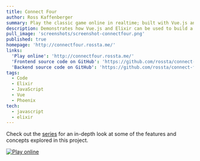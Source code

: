 ```yaml
---
title: Connect Four
author: Ross Kaffenberger
summary: Play the classic game online in realtime; built with Vue.js and Elixir
description: Demonstrates how Vue.js and Elixir can be used to build a realtime online multiplayer game.
pull_image: 'screenshots/screenshot-connectfour.png'
published: true
homepage: 'http://connectfour.rossta.me/'
links:
  'Play online': 'http://connectfour.rossta.me/'
  'Frontend source code on GitHub': 'https://github.com/rossta/connect-four-vue'
  'Backend source code on GitHub': 'https://github.com/rossta/connect-four-elixir'
tags:
  - Code
  - Elixir
  - JavaScript
  - Vue
  - Phoenix
tech:
  - javascript
  - elixir
---
```


Check out the [series](https://rossta.net/blog/series/connect-four.html) for an in-depth look at some of the features and concepts explored in this project.

[![Play online](screenshots/screenshot-connectfour.png)](http://connectfour.rossta.me/)
